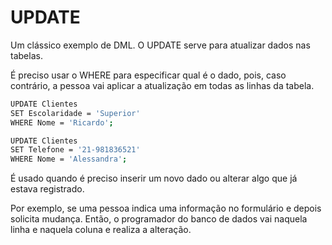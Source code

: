 # UPDATE
Um clássico exemplo de DML. O UPDATE serve para atualizar dados nas tabelas. 

É preciso usar o WHERE para especificar qual é o dado, pois, caso contrário, a pessoa vai aplicar a atualização em todas as linhas da tabela.


```bash
UPDATE Clientes
SET Escolaridade = 'Superior'
WHERE Nome = 'Ricardo';
```

```bash
UPDATE Clientes
SET Telefone = '21-981836521'
WHERE Nome = 'Alessandra';
```

É usado quando é preciso inserir um novo dado ou alterar algo que já estava registrado. 

Por exemplo, se uma pessoa indica uma informação no formulário e depois solicita mudança. Então, o programador do banco de dados vai naquela linha e naquela coluna e realiza a alteração. 